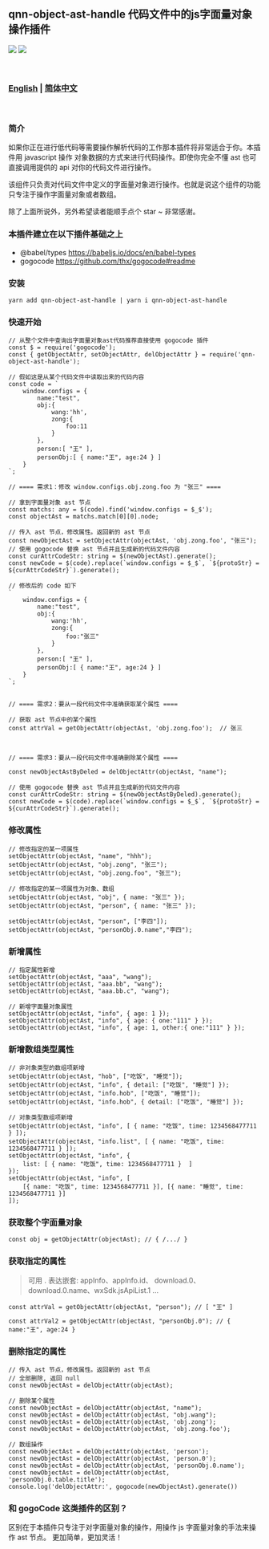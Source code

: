 ## qnn-object-ast-handle 代码文件中的js字面量对象操作插件
   
[![](https://img.shields.io/badge/issues-brightgreen)](https://github.com/wangzongming/qnn-object-ast-handle/issues)
[![](https://img.shields.io/badge/npm-brightgreen)](https://www.npmjs.com/package/qnn-object-ast-handle)


<br />

### <a href="https://github.com/wangzongming/qnn-object-ast-handle/blob/master/readme-english.md">English</a>  | <a href="https://github.com/wangzongming/qnn-object-ast-handle/blob/master/readme.md">简体中文</a>

<br />

### 简介

如果你正在进行低代码等需要操作解析代码的工作那本插件将非常适合于你。本插件用 javascript 操作 对象数据的方式来进行代码操作。即使你完全不懂 ast 也可直接调用提供的 api 对你的代码文件进行操作。

该组件只负责对代码文件中定义的字面量对象进行操作。也就是说这个组件的功能只专注于操作字面量对象或者数组。

除了上面所说外，另外希望读者能顺手点个 star ~ 非常感谢。

### 本插件建立在以下插件基础之上

- @babel/types https://babeljs.io/docs/en/babel-types
- gogocode https://github.com/thx/gogocode#readme


### 安装

    yarn add qnn-object-ast-handle | yarn i qnn-object-ast-handle

### 快速开始

    // 从整个文件中查询出字面量对象ast代码推荐直接使用 gogocode 插件
    const $ = require('gogocode');
    const { getObjectAttr, setObjectAttr, delObjectAttr } = require('qnn-object-ast-handle');
    
    // 假如这是从某个代码文件中读取出来的代码内容
    const code = ` 
        window.configs = { 
            name:"test",
            obj:{
                wang:'hh',
                zong:{
                    foo:11
                }
            },
            person:[ "王" ],
            personObj:[ { name:"王", age:24 } ]
        } 
    `;
    
    // ==== 需求1：修改 window.configs.obj.zong.foo 为 "张三" ==== 

    // 拿到字面量对象 ast 节点
    const matchs: any = $(code).find('window.configs = $_$');
    const objectAst = matchs.match[0][0].node;

    // 传入 ast 节点，修改属性。返回新的 ast 节点
    const newObjectAst = setObjectAttr(objectAst, 'obj.zong.foo', "张三");  
    // 使用 gogocode 替换 ast 节点并且生成新的代码文件内容
    const curAttrCodeStr: string = $(newObjectAst).generate(); 
    const newCode = $(code).replace(`window.configs = $_$`, `${protoStr} = ${curAttrCodeStr}`).generate();

    // 修改后的 code 如下
    ` 
        window.configs = { 
            name:"test",
            obj:{
                wang:'hh',
                zong:{
                    foo:"张三"
                }
            },
            person:[ "王" ],
            personObj:[ { name:"王", age:24 } ]
        } 
    `;


    // ==== 需求2：要从一段代码文件中准确获取某个属性 ==== 

    // 获取 ast 节点中的某个属性
    const attrVal = getObjectAttr(objectAst, 'obj.zong.foo');  // 张三
 


    // ==== 需求3：要从一段代码文件中准确删除某个属性 ==== 
  
    const newObjectAstByDeled = delObjectAttr(objectAst, "name");

    // 使用 gogocode 替换 ast 节点并且生成新的代码文件内容
    const curAttrCodeStr: string = $(newObjectAstByDeled).generate(); 
    const newCode = $(code).replace(`window.configs = $_$`, `${protoStr} = ${curAttrCodeStr}`).generate();


### 修改属性

    // 修改指定的某一项属性
    setObjectAttr(objectAst, "name", "hhh"); 
    setObjectAttr(objectAst, "obj.zong", "张三");
    setObjectAttr(objectAst, "obj.zong.foo", "张三");

    // 修改指定的某一项属性为对象、数组
    setObjectAttr(objectAst, "obj", { name: "张三" });
    setObjectAttr(objectAst, "person", { name: "张三" });
 
    setObjectAttr(objectAst, "person", ["李四"]); 
    setObjectAttr(objectAst, "personObj.0.name","李四");   


### 新增属性   

    // 指定属性新增
    setObjectAttr(objectAst, "aaa", "wang");
    setObjectAttr(objectAst, "aaa.bb", "wang");
    setObjectAttr(objectAst, "aaa.bb.c", "wang"); 

    // 新增字面量对象属性
    setObjectAttr(objectAst, "info", { age: 1 }); 
    setObjectAttr(objectAst, "info", { age: { one:"111" } }); 
    setObjectAttr(objectAst, "info", { age: 1, other:{ one:"111" } }); 

### 新增数组类型属性    
    
    // 非对象类型的数组项新增
    setObjectAttr(objectAst, "hob", ["吃饭", "睡觉"]);  
    setObjectAttr(objectAst, "info", { detail: ["吃饭", "睡觉"] }); 
    setObjectAttr(objectAst, "info.hob", ["吃饭", "睡觉"]); 
    setObjectAttr(objectAst, "info.hob", { detail: ["吃饭", "睡觉"] }); 
   
    // 对象类型数组项新增
    setObjectAttr(objectAst, "info", [ { name: "吃饭", time: 1234568477711 } ]); 
    setObjectAttr(objectAst, "info.list", [ { name: "吃饭", time: 1234568477711 } ]); 
    setObjectAttr(objectAst, "info", {
        list: [ { name: "吃饭", time: 1234568477711 }  ]
    });
    setObjectAttr(objectAst, "info", [
        [{ name: "吃饭", time: 1234568477711 }], [{ name: "睡觉", time: 1234568477711 }]
    ]);

### 获取整个字面量对象 

    const obj = getObjectAttr(objectAst); // { /.../ } 


### 获取指定的属性
> 可用 . 表达嵌套: appInfo、appInfo.id、 download.0、 download.0.name、wxSdk.jsApiList.1 ...

    const attrVal = getObjectAttr(objectAst, "person"); // [ "王" ]

    const attrVal2 = getObjectAttr(objectAst, "personObj.0"); // { name:"王", age:24 }
 

### 删除指定的属性 

    // 传入 ast 节点，修改属性。返回新的 ast 节点
    // 全部删除, 返回 null
    const newObjectAst = delObjectAttr(objectAst);

    // 删除某个属性 
    const newObjectAst = delObjectAttr(objectAst, "name");
    const newObjectAst = delObjectAttr(objectAst, "obj.wang");
    const newObjectAst = delObjectAttr(objectAst, 'obj.zong');
    const newObjectAst = delObjectAttr(objectAst, 'obj.zong.foo');

    // 数组操作
    const newObjectAst = delObjectAttr(objectAst, 'person');
    const newObjectAst = delObjectAttr(objectAst, 'person.0');
    const newObjectAst = delObjectAttr(objectAst, 'personObj.0.name');
    const newObjectAst = delObjectAttr(objectAst, 'personObj.0.table.title');
    console.log('delObjectAttr:', gogocode(newObjectAst).generate())

### 和 gogoCode 这类插件的区别？

区别在于本插件只专注于对字面量对象的操作，用操作 js 字面量对象的手法来操作 ast 节点。
更加简单，更加灵活！